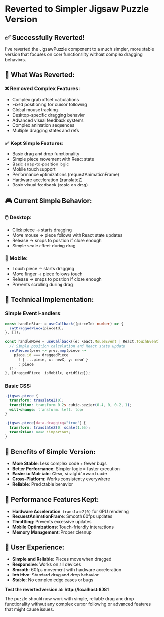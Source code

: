 # Reverted to Simpler Jigsaw Puzzle Version

## ✅ **Successfully Reverted!**

I've reverted the JigsawPuzzle component to a much simpler, more stable version that focuses on core functionality without complex dragging behaviors.

## 🔄 **What Was Reverted:**

### **❌ Removed Complex Features:**
- Complex grab offset calculations
- Fixed positioning for cursor following
- Global mouse tracking
- Desktop-specific dragging behavior
- Advanced visual feedback systems
- Complex animation sequences
- Multiple dragging states and refs

### **✅ Kept Simple Features:**
- Basic drag and drop functionality
- Simple piece movement with React state
- Basic snap-to-position logic
- Mobile touch support
- Performance optimizations (requestAnimationFrame)
- Hardware acceleration (translateZ)
- Basic visual feedback (scale on drag)

## 🎮 **Current Simple Behavior:**

### **🖱️ Desktop:**
- Click piece → starts dragging
- Move mouse → piece follows with React state updates
- Release → snaps to position if close enough
- Simple scale effect during drag

### **📱 Mobile:**
- Touch piece → starts dragging
- Move finger → piece follows touch
- Release → snaps to position if close enough
- Prevents scrolling during drag

## 🔧 **Technical Implementation:**

### **Simple Event Handlers:**
```typescript
const handleStart = useCallback((pieceId: number) => {
  setDraggedPiece(pieceId);
}, []);

const handleMove = useCallback((e: React.MouseEvent | React.TouchEvent) => {
  // Simple position calculation and React state update
  setPieces(prev => prev.map(piece =>
    piece.id === draggedPiece
      ? { ...piece, x: newX, y: newY }
      : piece
  ));
}, [draggedPiece, isMobile, gridSize]);
```

### **Basic CSS:**
```css
.jigsaw-piece {
  transform: translateZ(0);
  transition: transform 0.2s cubic-bezier(0.4, 0, 0.2, 1);
  will-change: transform, left, top;
}

.jigsaw-piece[data-dragging="true"] {
  transform: translateZ(0) scale(1.05);
  transition: none !important;
}
```

## 🎯 **Benefits of Simple Version:**

- **More Stable**: Less complex code = fewer bugs
- **Better Performance**: Simpler logic = faster execution
- **Easier to Maintain**: Clear, straightforward code
- **Cross-Platform**: Works consistently everywhere
- **Reliable**: Predictable behavior

## 🚀 **Performance Features Kept:**

- **Hardware Acceleration**: `translateZ(0)` for GPU rendering
- **RequestAnimationFrame**: Smooth 60fps updates
- **Throttling**: Prevents excessive updates
- **Mobile Optimizations**: Touch-friendly interactions
- **Memory Management**: Proper cleanup

## 🎪 **User Experience:**

- **Simple and Reliable**: Pieces move when dragged
- **Responsive**: Works on all devices
- **Smooth**: 60fps movement with hardware acceleration
- **Intuitive**: Standard drag and drop behavior
- **Stable**: No complex edge cases or bugs

**Test the reverted version at: http://localhost:8081**

The puzzle should now work with simple, reliable drag and drop functionality without any complex cursor following or advanced features that might cause issues.
